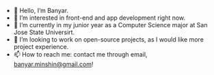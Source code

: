 - 👋 Hello, I’m Banyar.
- 👀 I’m interested in front-end and app development right now.
- 🌱 I’m currently in my junior year as a Computer Science major at San Jose State Universirt. 
- 💞️ I’m looking to work on open-source projects, as I would like more project experience.
- 📫 How to reach me: contact me through email, banyar.minshin@gmail.com!

<!---
banrawr/banrawr is a ✨ special ✨ repository because its `README.md` (this file) appears on your GitHub profile.
You can click the Preview link to take a look at your changes.
--->
